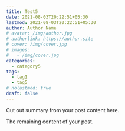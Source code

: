 ```yaml
---
title: Test5
date: 2021-08-03T20:22:51+05:30
lastmod: 2021-08-03T20:22:51+05:30
author: Author Name
# avatar: /img/author.jpg
# authorlink: https://author.site
# cover: /img/cover.jpg
# images:
#   - /img/cover.jpg
categories:
  - category5
tags:
  - tag1
  - tag5
# nolastmod: true
draft: false
---
```


Cut out summary from your post content here.

<!--more-->

The remaining content of your post.

